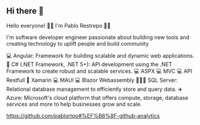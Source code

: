 ## Hi there 👋
Hello everyone! 👋🏼 I'm Pablo Restrepo 👋🏼

I'm software developer engineer passionate about building new tools and creating technology to uplift people and build community


💻 Angular: Framework for building scalable and dynamic web applications.
🦾 C# (.NET Framework, .NET 5+): API development using the .NET Framework to create robust and scalable services.
  💻 ASPX
  💻 MVC
  💻 API Restfull
  📱 Xamarin
  💻 MAUI
  💻 Blazor Webassembly
🕵🏼‍♂️ SQL Server: Relational database management to efficiently store and query data.
✈️ Azure: Microsoft's cloud platform that offers compute, storage, database services and more to help businesses grow and scale.
<!--
**pablortpo/pablortpo** is a ✨ _special_ ✨ repository because its `README.md` (this file) appears on your GitHub profile.

Here are some ideas to get you started:

- 🔭 I’m currently working on ...
- 🌱 I’m currently learning ...
- 👯 I’m looking to collaborate on ...
- 🤔 I’m looking for help with ...
- 💬 Ask me about ...
- 📫 How to reach me: ...
- 😄 Pronouns: ...
- ⚡ Fun fact: ...
-->
https://github.com/pablortpo#%EF%B8%8F-github-analytics
